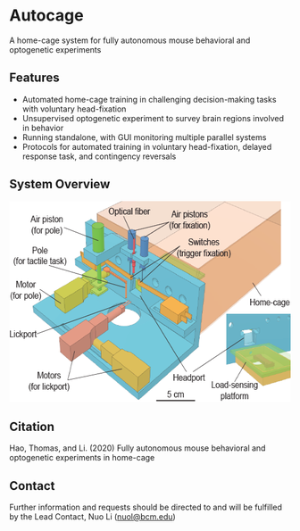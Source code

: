# Autocage
A home-cage system for fully autonomous mouse behavioral and optogenetic experiments
## Features
- Automated home-cage training in challenging decision-making tasks with voluntary head-fixation
- Unsupervised optogenetic experiment to survey brain regions involved in behavior
- Running standalone, with GUI monitoring multiple parallel systems
- Protocols for automated training in voluntary head-fixation, delayed response task, and contingency reversals

## System Overview
<img src="https://github.com/NuoLiLabBCM/Autocage/blob/master/Design%20files/media/fig1c.png" width="603" height="360" />

## Citation
Hao, Thomas, and Li. (2020) Fully autonomous mouse behavioral and optogenetic experiments in home-cage

## Contact
Further information and requests should be directed to and will be fulfilled by the Lead Contact, Nuo Li (nuol@bcm.edu)
